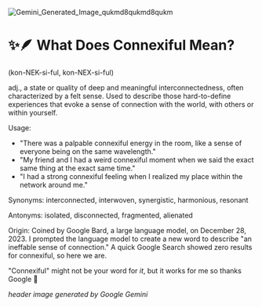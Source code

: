 
![Gemini_Generated_Image_qukmd8qukmd8qukm](https://github.com/user-attachments/assets/91e00bcf-2659-4eb6-aee9-ac782caf5cca)

# ✨🪶 What Does Connexiful Mean?
(kon-NEK-si-ful, kon-NEX-si-ful)  

adj., a state or quality of deep and meaningful interconnectedness, often characterized by a felt sense. Used to describe those hard-to-define experiences that evoke a sense of connection with the world, with others or within yourself. 

Usage:
- "There was a palpable connexiful energy in the room, like a sense of everyone being on the same wavelength."
- "My friend and I had a weird connexiful moment when we said the exact same thing at the exact same time."
-  "I had a strong connexiful feeling when I realized my place within the network around me."

Synonyms:
interconnected, interwoven, synergistic, harmonious, resonant

Antonyms:
isolated, disconnected, fragmented, alienated

Origin:
Coined by Google Bard, a large language model, on December 28, 2023. I prompted the language model to create a new word to describe "an ineffable sense of connection." A quick Google Search showed zero results for connexiful, so here we are.

"Connexiful" might not be your word for *it*, but it works for me so thanks Google 🤙

*header image generated by Google Gemini*
